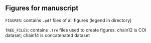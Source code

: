 ## Figures for manuscript

`FIGURES`: contains `.pdf` files of all figures (legend in directory)

`TREE_FILES`: contains `.tre` files used to create figures. chain12 is COI dataset; chain14 is concatenated dataset
